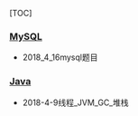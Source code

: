 [TOC]



### [MySQL](https://github.com/chencong-plan/note/tree/master/MySQL)

+   2018_4_16mysql题目



### [Java](https://github.com/chencong-plan/note/tree/master/Java)

+   2018-4-9线程_JVM_GC_堆栈

